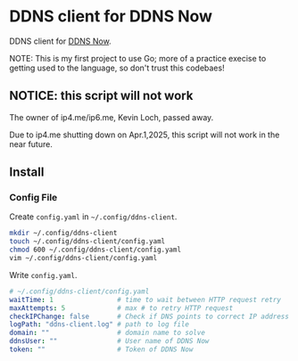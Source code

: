 # DDNS client for DDNS Now

DDNS client for [DDNS Now](https://ddns.kuku.lu/).

NOTE: This is my first project to use Go; more of a practice execise to getting used to the language, so don't trust this codebaes!

## NOTICE: this script will not work

The owner of ip4.me/ip6.me, Kevin Loch, passed away.

Due to ip4.me shutting down on Apr.1,2025, this script will not work in the near future.

## Install

### Config File

Create `config.yaml` in `~/.config/ddns-client`.

```bash
mkdir ~/.config/ddns-client
touch ~/.config/ddns-client/config.yaml
chmod 600 ~/.config/ddns-client/config.yaml
vim ~/.config/ddns-client/config.yaml
```

Write `config.yaml`.

```yaml
# ~/.config/ddns-client/config.yaml
waitTime: 1                # time to wait between HTTP request retry
maxAttempts: 5             # max # to retry HTTP request
checkIPChange: false       # Check if DNS points to correct IP address before updating DDNS
logPath: "ddns-client.log" # path to log file
domain: ""                 # domain name to solve
ddnsUser: ""               # User name of DDNS Now
token: ""                  # Token of DDNS Now
```
